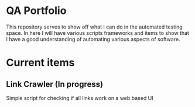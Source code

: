 # QA Portfolio
This repository serves to show off what I can do in the automated testing space. In here I will have various scripts frameworks and items to show that I have a good understanding of automating various aspects of software.

# Current items

## Link Crawler (In progress)

Simple script for checking if all links work on a web based UI